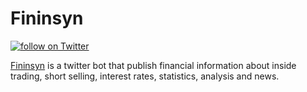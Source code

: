 Fininsyn
========

<p align="left">
    <a href="https://twitter.com/fininsyn">
        <img src="https://img.shields.io/twitter/follow/fininsyn.svg?style=social&logo=twitter" alt="follow on Twitter">
    </a>
</p>
    
[Fininsyn][1] is a twitter bot that publish financial information about inside trading, short selling, interest rates, statistics, analysis and news.


[1]: https://twitter.com/fininsyn